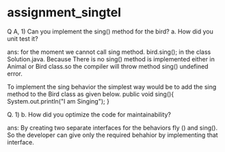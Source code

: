 # assignment_singtel

Q A, 1) Can you implement the sing() method for the bird?
a. How did you unit test it?

ans: 
for the moment we cannot call sing method. bird.sing(); in the class Solution.java. 
Because There is no sing() method is implemented either in Animal or Bird class.so the compiler will throw method sing() undefined error.

To implement the sing behavior the simplest way would be to add the
sing method to the Bird class as given below.
    public void sing(){
        System.out.println("I am Singing");
    }
	
Q. 1)
b. How did you optimize the code for maintainability?

ans:
By creating two separate interfaces for the behaviors fly () and sing(). So the developer can give only the required behahior by implementing that interface.

